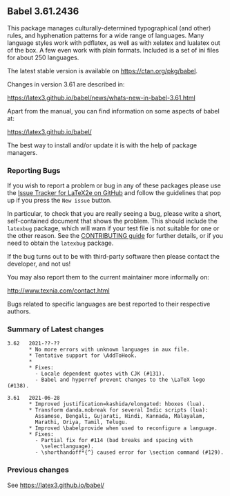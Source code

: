## Babel 3.61.2436

This package manages culturally-determined typographical (and other)
rules, and hyphenation patterns for a wide range of languages. Many
language styles work with pdflatex, as well as with xelatex and
lualatex out of the box. A few even work with plain formats. Included
is a set of ini files for about 250 languages.

The latest stable version is available on <https://ctan.org/pkg/babel>.

Changes in version 3.61 are described in:

https://latex3.github.io/babel/news/whats-new-in-babel-3.61.html

Apart from the manual, you can find information on some aspects of babel at:

https://latex3.github.io/babel/

The best way to install and/or update it is with the help of package
managers.

### Reporting Bugs

If you wish to report a problem or bug in any of these packages please
use the
[Issue Tracker for LaTeX2e on GitHub](https://github.com/latex3/babel/issues)
and follow the guidelines that pop up if you press the `New issue`
button.

In particular, to check that you are really seeing a bug, please write
a short, self-contained document that shows the problem. This should
include the `latexbug` package, which will warn if your test file is
not suitable for one or the other reason. See the
[CONTRIBUTING guide](https://github.com/latex3/latex2e/blob/master/CONTRIBUTING.md)
for further details, or if you need to obtain the `latexbug` package.

If the bug turns out to be with third-party software then please
contact the developer, and not us!

You may also report them to the current maintainer more informally on:

   http://www.texnia.com/contact.html

Bugs related to specific languages are best reported to their
respective authors.

### Summary of Latest changes
```
3.62   2021-??-??
       * No more errors with unknown languages in aux file.
       * Tentative support for \AddToHook.
       * 
       * Fixes:
         - Locale dependent quotes with CJK (#131).
         - Babel and hyperref prevent changes to the \LaTeX logo (#138).
       
3.61   2021-06-28
       * Improved justification=kashida/elongated: hboxes (lua).
       * Transform danda.nobreak for several Indic scripts (lua):
         Assamese, Bengali, Gujarati, Hindi, Kannada, Malayalam,
         Marathi, Oriya, Tamil, Telugu.
       * Improved \babelprovide when used to reconfigure a language.
       * Fixes:
         - Partial fix for #114 (bad breaks and spacing with
           \selectlanguage).
         - \shorthandoff*{^} caused error for \section command (#129).
```

### Previous changes

See https://latex3.github.io/babel/
